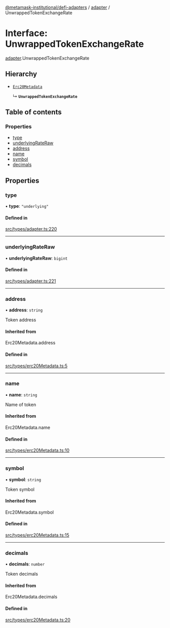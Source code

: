 [@metamask-institutional/defi-adapters](../README.md) / [adapter](../modules/adapter.md) / UnwrappedTokenExchangeRate

# Interface: UnwrappedTokenExchangeRate

[adapter](../modules/adapter.md).UnwrappedTokenExchangeRate

## Hierarchy

- [`Erc20Metadata`](../modules/erc20Metadata.md#erc20metadata)

  ↳ **`UnwrappedTokenExchangeRate`**

## Table of contents

### Properties

- [type](adapter.UnwrappedTokenExchangeRate.md#type)
- [underlyingRateRaw](adapter.UnwrappedTokenExchangeRate.md#underlyingrateraw)
- [address](adapter.UnwrappedTokenExchangeRate.md#address)
- [name](adapter.UnwrappedTokenExchangeRate.md#name)
- [symbol](adapter.UnwrappedTokenExchangeRate.md#symbol)
- [decimals](adapter.UnwrappedTokenExchangeRate.md#decimals)

## Properties

### type

• **type**: ``"underlying"``

#### Defined in

[src/types/adapter.ts:220](https://github.com/consensys-vertical-apps/mmi-defi-adapters/blob/main/src/types/adapter.ts#L220)

___

### underlyingRateRaw

• **underlyingRateRaw**: `bigint`

#### Defined in

[src/types/adapter.ts:221](https://github.com/consensys-vertical-apps/mmi-defi-adapters/blob/main/src/types/adapter.ts#L221)

___

### address

• **address**: `string`

Token address

#### Inherited from

Erc20Metadata.address

#### Defined in

[src/types/erc20Metadata.ts:5](https://github.com/consensys-vertical-apps/mmi-defi-adapters/blob/main/src/types/erc20Metadata.ts#L5)

___

### name

• **name**: `string`

Name of token

#### Inherited from

Erc20Metadata.name

#### Defined in

[src/types/erc20Metadata.ts:10](https://github.com/consensys-vertical-apps/mmi-defi-adapters/blob/main/src/types/erc20Metadata.ts#L10)

___

### symbol

• **symbol**: `string`

Token symbol

#### Inherited from

Erc20Metadata.symbol

#### Defined in

[src/types/erc20Metadata.ts:15](https://github.com/consensys-vertical-apps/mmi-defi-adapters/blob/main/src/types/erc20Metadata.ts#L15)

___

### decimals

• **decimals**: `number`

Token decimals

#### Inherited from

Erc20Metadata.decimals

#### Defined in

[src/types/erc20Metadata.ts:20](https://github.com/consensys-vertical-apps/mmi-defi-adapters/blob/main/src/types/erc20Metadata.ts#L20)
